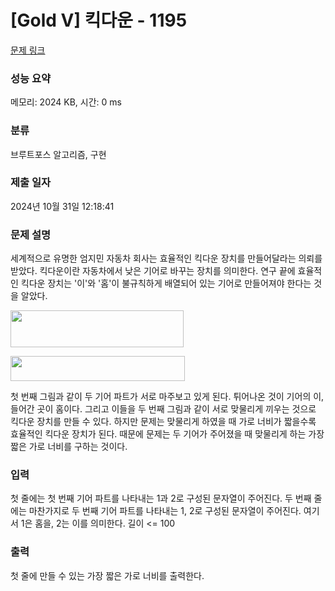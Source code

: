 # [Gold V] 킥다운 - 1195 

[문제 링크](https://www.acmicpc.net/problem/1195) 

### 성능 요약

메모리: 2024 KB, 시간: 0 ms

### 분류

브루트포스 알고리즘, 구현

### 제출 일자

2024년 10월 31일 12:18:41

### 문제 설명

<p>세계적으로 유명한 엄지민 자동차 회사는 효율적인 킥다운 장치를 만들어달라는 의뢰를 받았다. 킥다운이란 자동차에서 낮은 기어로 바꾸는 장치를 의미한다. 연구 끝에 효율적인 킥다운 장치는 '이'와 '홈'이 불규칙하게 배열되어 있는 기어로 만들어져야 한다는 것을 알았다.</p>

<p><img alt="" src="https://www.acmicpc.net/upload/201003/p1p1p1.JPG" style="height:59px; width:277px"></p>

<p><img alt="" src="https://www.acmicpc.net/upload/201003/p2p2p2.JPG" style="height:40px; width:279px"></p>

<p>첫 번째 그림과 같이 두 기어 파트가 서로 마주보고 있게 된다. 튀어나온 것이 기어의 이, 들어간 곳이 홈이다. 그리고 이들을 두 번째 그림과 같이 서로 맞물리게 끼우는 것으로 킥다운 장치를 만들 수 있다. 하지만 문제는 맞물리게 하였을 때 가로 너비가 짧을수록 효율적인 킥다운 장치가 된다. 때문에 문제는 두 기어가 주어졌을 때 맞물리게 하는 가장 짧은 가로 너비를 구하는 것이다.</p>

### 입력 

 <p>첫 줄에는 첫 번째 기어 파트를 나타내는 1과 2로 구성된 문자열이 주어진다. 두 번째 줄에는 마찬가지로 두 번째 기어 파트를 나타내는 1, 2로 구성된 문자열이 주어진다. 여기서 1은 홈을, 2는 이를 의미한다. 길이 <= 100</p>

### 출력 

 <p>첫 줄에 만들 수 있는 가장 짧은 가로 너비를 출력한다.</p>

